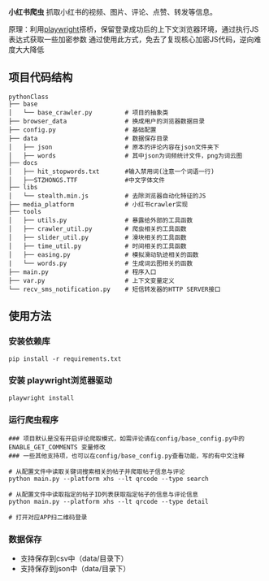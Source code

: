 **小红书爬虫**
抓取小红书的视频、图片、评论、点赞、转发等信息。

原理：利用[playwright](https://playwright.dev/)搭桥，保留登录成功后的上下文浏览器环境，通过执行JS表达式获取一些加密参数
通过使用此方式，免去了复现核心加密JS代码，逆向难度大大降低

## 项目代码结构

```
pythonClass
├── base 
│   └── base_crawler.py         # 项目的抽象类
├── browser_data                # 换成用户的浏览器数据目录 
├── config.py                   # 基础配置
├── data                        # 数据保存目录 
│   ├── json                    # 原本的评论内容在json文件夹下
│   ├── words                   # 其中json为词频统计文件，png为词云图
├── docs
│   ├── hit_stopwords.txt       #输入禁用词(注意一个词语一行)
│   ├──STZHONGS.TTF             #中文字体文件
├── libs 
│   └── stealth.min.js          # 去除浏览器自动化特征的JS
├── media_platform              # 小红书crawler实现
├── tools
│   ├── utils.py                # 暴露给外部的工具函数
│   ├── crawler_util.py         # 爬虫相关的工具函数
│   ├── slider_util.py          # 滑块相关的工具函数
│   ├── time_util.py            # 时间相关的工具函数
│   ├── easing.py               # 模拟滑动轨迹相关的函数
|   └── words.py				# 生成词云图相关的函数
├── main.py                     # 程序入口
├── var.py                      # 上下文变量定义
└── recv_sms_notification.py    # 短信转发器的HTTP SERVER接口
```


## 使用方法
### 安装依赖库

   ```shell
   pip install -r requirements.txt
   ```

### 安装 playwright浏览器驱动

   ```shell
   playwright install
   ```

### 运行爬虫程序

   ```shell
   ### 项目默认是没有开启评论爬取模式，如需评论请在config/base_config.py中的 ENABLE_GET_COMMENTS 变量修改
   ### 一些其他支持项，也可以在config/base_config.py查看功能，写的有中文注释
   
   # 从配置文件中读取关键词搜索相关的帖子并爬取帖子信息与评论
   python main.py --platform xhs --lt qrcode --type search
   
   # 从配置文件中读取指定的帖子ID列表获取指定帖子的信息与评论信息
   python main.py --platform xhs --lt qrcode --type detail
  
   # 打开对应APP扫二维码登录 
   ```

### 数据保存
- 支持保存到csv中（data/目录下）
- 支持保存到json中（data/目录下）